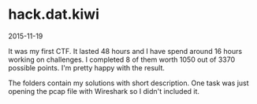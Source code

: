 hack.dat.kiwi
=============

2015-11-19

It was my first CTF. It lasted 48 hours and I have spend around 16 hours
working on challenges. I completed 8 of them worth 1050 out of 3370 possible
points. I'm pretty happy with the result.

The folders contain my solutions with short description. One task was just
opening the pcap file with Wireshark so I didn't included it.
